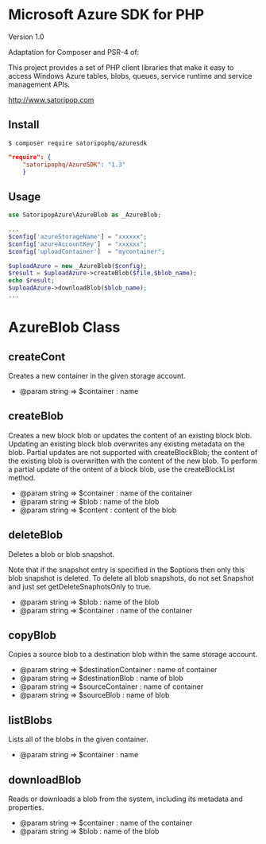 Microsoft Azure SDK for PHP
===========================

Version 1.0

Adaptation for Composer and PSR-4 of:

This project provides a set of PHP client libraries that make it easy to access Windows Azure tables, blobs, queues, service runtime and service management APIs.

http://www.satoripop.com


Install
-------


```
$ composer require satoripophq/azuresdk
```

```json
"require": {
    "satoripophq/AzureSDK": "1.3"
    }
```

Usage
-----

```php
use SatoripopAzure\AzureBlob as _AzureBlob;

...
$config['azureStorageName'] = "xxxxxx";
$config['azureAccountKey']  = "xxxxxx";
$config['uploadContainer']  = "mycontainer";

$uploadAzure = new _AzureBlob($config);
$result = $uploadAzure->createBlob($file,$blob_name);
echo $result;
$uploadAzure->downloadBlob($blob_name);
...

```
# AzureBlob Class


## createCont

Creates a new container in the given storage account.

* @param string => $container : name


## createBlob

Creates a new block blob or updates the content of an existing block blob.
Updating an existing block blob overwrites any existing metadata on the blob.
Partial updates are not supported with createBlockBlob; the content of the existing blob is overwritten with the content of the new blob. To perform a partial update of the ontent of a block blob, use the createBlockList method.

* @param string => $container : name of the container
* @param string => $blob : name of the blob
* @param string => $content : content of the blob


## deleteBlob

Deletes a blob or blob snapshot.

Note that if the snapshot entry is specified in the $options then only this blob snapshot is deleted. To delete all blob snapshots, do not set Snapshot and just set getDeleteSnaphotsOnly to true.

* @param string => $blob : name of the blob
* @param string => $container : name of the container


## copyBlob

Copies a source blob to a destination blob within the same storage account.

* @param string => $destinationContainer : name of container
* @param string => $destinationBlob : name of blob
* @param string => $sourceContainer : name of container
* @param string => $sourceBlob : name of blob


## listBlobs

Lists all of the blobs in the given container.

* @param string => $container : name


## downloadBlob

Reads or downloads a blob from the system, including its metadata and properties.

* @param string => $container : name of the container
* @param string => $blob : name of the blob



```